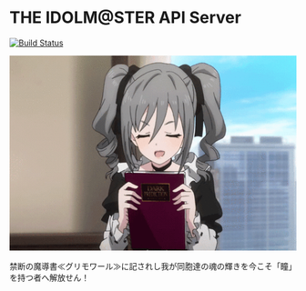 # THE IDOLM@STER API Server

[![Build Status](https://travis-ci.org/yagi2/imas_api.svg?branch=master)](https://travis-ci.org/yagi2/imas_api)

![ranko](images/ranko.gif)

禁断の魔導書≪グリモワール≫に記されし我が同胞達の魂の輝きを今こそ「瞳」を持つ者へ解放せん！